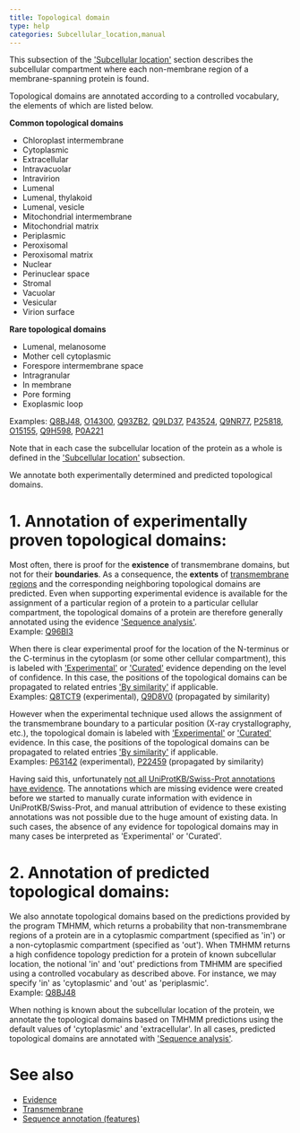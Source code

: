 ```yaml
---
title: Topological domain
type: help
categories: Subcellular_location,manual
---
```


This subsection of the ['Subcellular location'](https://www.uniprot.org/help/subcellular%5Flocation%5Fsection) section describes the subcellular compartment where each non-membrane region of a membrane-spanning protein is found.

Topological domains are annotated according to a controlled vocabulary, the elements of which are listed below.

**Common topological domains**

-   Chloroplast intermembrane
-   Cytoplasmic
-   Extracellular
-   Intravacuolar
-   Intravirion
-   Lumenal
-   Lumenal, thylakoid
-   Lumenal, vesicle
-   Mitochondrial intermembrane
-   Mitochondrial matrix
-   Periplasmic
-   Peroxisomal
-   Peroxisomal matrix
-   Nuclear
-   Perinuclear space
-   Stromal
-   Vacuolar
-   Vesicular
-   Virion surface

**Rare topological domains**

-   Lumenal, melanosome
-   Mother cell cytoplasmic
-   Forespore intermembrane space
-   Intragranular
-   In membrane
-   Pore forming
-   Exoplasmic loop

Examples: [Q8BJ48](https://www.uniprot.org/uniprotkb/Q8BJ48#subcellular_location), [O14300](https://www.uniprot.org/uniprotkb/Q9BDE0#subcellular_location), [Q93ZB2](https://www.uniprot.org/uniprotkb/Q93ZB2#subcellular_location), [Q9LD37](https://www.uniprot.org/uniprotkb/Q9LD37#subcellular_location), [P43524](https://www.uniprot.org/uniprotkb/P43524#subcellular_location), [Q9NR77](https://www.uniprot.org/uniprotkb/Q9NR77#subcellular_location), [P25818](https://www.uniprot.org/uniprotkb/P25818#subcellular_location), [O15155](https://www.uniprot.org/uniprotkb/O15155#subcellular_location), [Q9H598](https://www.uniprot.org/uniprotkb/Q9H598#subcellular_location), [P0A221](https://www.uniprot.org/uniprotkb/P0A221#subcellular_location)

Note that in each case the subcellular location of the protein as a whole is defined in the ['Subcellular location'](https://www.uniprot.org/help/subcellular_location) subsection.

We annotate both experimentally determined and predicted topological domains.

# 1. Annotation of experimentally proven topological domains:

Most often, there is proof for the **existence** of transmembrane domains, but not for their **boundaries**. As a consequence, the **extents** of [transmembrane regions](https://www.uniprot.org/help/transmem) and the corresponding neighboring topological domains are predicted. Even when supporting experimental evidence is available for the assignment of a particular region of a protein to a particular cellular compartment, the topological domains of a protein are therefore generally annotated using the evidence ['Sequence analysis'](https://www.uniprot.org/help/evidences#ECO:0000255).  
Example: [Q96BI3](https://www.uniprot.org/uniprotkb/Q96BI3#subcellular_location)

When there is clear experimental proof for the location of the N-terminus or the C-terminus in the cytoplasm (or some other cellular compartment), this is labeled with ['Experimental'](https://www.uniprot.org/help/evidences#ECO:0000269) or ['Curated'](https://www.uniprot.org/help/evidences#ECO:0000305) evidence depending on the level of confidence. In this case, the positions of the topological domains can be propagated to related entries ['By similarity'](https://www.uniprot.org/help/evidences#ECO:0000250) if applicable.  
Examples: [Q8TCT9](https://www.uniprot.org/uniprotkb/Q8TCT9#subcellular_location) (experimental), [Q9D8V0](https://www.uniprot.org/uniprotkb/Q9D8V0#subcellular_location) (propagated by similarity)

However when the experimental technique used allows the assignment of the transmembrane boundary to a particular position (X-ray crystallography, etc.), the topological domain is labeled with ['Experimental'](https://www.uniprot.org/help/evidences#ECO:0000269) or ['Curated'](https://www.uniprot.org/help/evidences#ECO:0000305) evidence. In this case, the positions of the topological domains can be propagated to related entries ['By similarity'](https://www.uniprot.org/help/evidences#ECO:0000250) if applicable.  
Examples: [P63142](https://www.uniprot.org/uniprotkb/P63142#subcellular_location) (experimental), [P22459](https://www.uniprot.org/uniprotkb/P22459#subcellular_location) (propagated by similarity)

Having said this, unfortunately [not all UniProtKB/Swiss-Prot annotations have evidence](https://www.uniprot.org/help/evidence%5Fin%5Fswissprot). The annotations which are missing evidence were created before we started to manually curate information with evidence in UniProtKB/Swiss-Prot, and manual attribution of evidence to these existing annotations was not possible due to the huge amount of existing data. In such cases, the absence of any evidence for topological domains may in many cases be interpreted as 'Experimental' or 'Curated'.

# 2. Annotation of predicted topological domains:

We also annotate topological domains based on the predictions provided by the program TMHMM, which returns a probability that non-transmembrane regions of a protein are in a cytoplasmic compartment (specified as 'in') or a non-cytoplasmic compartment (specified as 'out'). When TMHMM returns a high confidence topology prediction for a protein of known subcellular location, the notional 'in' and 'out' predictions from TMHMM are specified using a controlled vocabulary as described above. For instance, we may specify 'in' as 'cytoplasmic' and 'out' as 'periplasmic'.  
Example: [Q8BJ48](https://www.uniprot.org/uniprotkb/Q8BJ48#subcellular%5Flocation)

When nothing is known about the subcellular location of the protein, we annotate the topological domains based on TMHMM predictions using the default values of 'cytoplasmic' and 'extracellular'. In all cases, predicted topological domains are annotated with ['Sequence analysis'](https://www.uniprot.org/help/evidences#ECO:0000255).

# See also

-   [Evidence](https://www.uniprot.org/help/evidences)
-   [Transmembrane](https://www.uniprot.org/help/transmem)
-   [Sequence annotation (features)](https://www.uniprot.org/help/sequence%5Fannotation)
